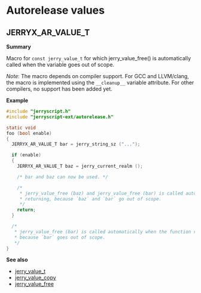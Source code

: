 #  Autorelease values

## JERRYX_AR_VALUE_T

**Summary**

Macro for `const jerry_value_t` for which jerry_value_free() is
automatically called when the variable goes out of scope.

*Note*: The macro depends on compiler support. For GCC and LLVM/clang, the macro is implemented
using the `__cleanup__` variable attribute. For other compilers, no support has been added yet.

**Example**

[doctest]: # (test="compile", name="11.EXT-REFERENCE-AUTORELEASE.c")

```c
#include "jerryscript.h"
#include "jerryscript-ext/autorelease.h"

static void
foo (bool enable)
{
  JERRYX_AR_VALUE_T bar = jerry_string_sz ("...");

  if (enable)
  {
    JERRYX_AR_VALUE_T baz = jerry_current_realm ();

    /* bar and baz can now be used. */

    /*
     * jerry_value_free (baz) and jerry_value_free (bar) is called automatically before
     * returning, because `baz` and `bar` go out of scope.
     */
    return;
  }

  /*
   * jerry_value_free (bar) is called automatically when the function returns,
   * because `bar` goes out of scope.
   */
}
```

**See also**

- [jerry_value_t](../docs/02.API-REFERENCE.md#jerry_value_t)
- [jerry_value_copy](../docs/02.API-REFERENCE.md#jerry_value_copy)
- [jerry_value_free](../docs/02.API-REFERENCE.md#jerry_value_free)
